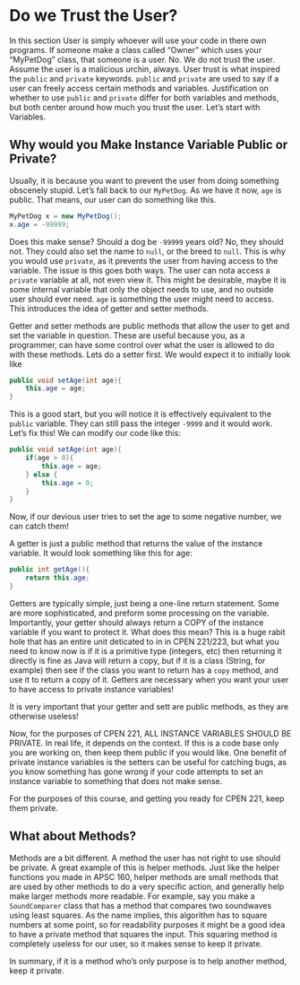 # Do we Trust the User?

In this section User is simply whoever will use your code in there own programs. If someone make a class called “Owner” which uses your “MyPetDog” class, that someone is a user.
No. We do not trust the user. Assume the user is a malicious urchin, always. User trust is what inspired the `public` and `private` keywords. `public` and `private` are used to say if a user can freely access certain methods and variables.
Justification on whether to use `public` and `private` differ for both variables and methods, but both center around how much you trust the user. Let’s start with Variables.

## Why would you Make Instance Variable Public or Private?

Usually, it is because you want to prevent the user from doing something obscenely stupid. Let’s fall back to our `MyPetDog`. As we have it now, `age` is public. That means, our user can do something like this.
```java
MyPetDog x = new MyPetDog();
x.age = -99999;
```
Does this make sense? Should a dog be `-99999` years old? No, they should not. They could also set the name to `null`, or the breed to `null`. This is why you would use `private`, as it prevents the user from having access to the variable. The issue is this goes both ways. The user can nota access a `private` variable at all, not even view it. This might be desirable, maybe it is some internal variable that only the object needs to use, and no outside user should ever need. `age` is something the user might need to access. This introduces the idea of getter and setter methods.

Getter and setter methods are public methods that allow the user to get and set the variable in question. These are useful because you, as a programmer, can have some control over what the user is allowed to do with these methods. Lets do a setter first. We would expect it to initially look like
```java
public void setAge(int age){
    this.age = age;
}
```
This is a good start, but you will notice it is effectively equivalent to the `public` variable. They can still pass the integer `-9999` and it would work. Let’s fix this! We can modify our code like this:
```java
public void setAge(int age){
    if(age > 0){
        this.age = age;
    } else {
        this.age = 0;
    }
}
```
Now, if our devious user tries to set the age to some negative number, we can catch them!

A getter is just a public method that returns the value of the instance variable. It would look something like this for age:
```java
public int getAge(){
    return this.age;
}
```
Getters are typically simple, just being a one-line return statement. Some are more sophisticated, and preform some processing on the variable. Importantly, your getter should always return a COPY of the instance variable if you want to protect it. What does this mean? This is a huge rabit hole that has an entire unit deticated to in in CPEN 221/223, but what you need to know now is if it is a primitive type (integers, etc) then returning it directly is fine as Java will return a copy, but if it is a class (String, for example) then see if the class you want to return has a `copy` method, and use it to return a copy of it. Getters are necessary when you want your user to have access to private instance variables!

It is very important that your getter and sett are public methods, as they are otherwise useless!

Now, for the purposes of CPEN 221, ALL INSTANCE VARIABLES SHOULD BE PRIVATE. In real life, it depends on the context. If this is a code base only you are working on, then keep them public if you would like. One benefit of private instance variables is the setters can be useful for catching bugs, as you know something has gone wrong if your code attempts to set an instance variable to something that does not make sense.

For the purposes of this course, and getting you ready for CPEN 221, keep them private.

## What about Methods?

Methods are a bit different. A method the user has not right to use should be private. A great example of this is helper methods. Just like the helper functions you made in APSC 160, helper methods are small methods that are used by other methods to do a very specific action, and generally help make larger methods more readable. For example, say you make a `SoundComparer` class that has a method that compares two soundwaves using least squares. As the name implies, this algorithm has to square numbers at some point, so for readability purposes it might be a good idea to have a private method that squares the input. This squaring method is completely useless for our user, so it makes sense to keep it private.

In summary, if it is a method who’s only purpose is to help another method, keep it private.
